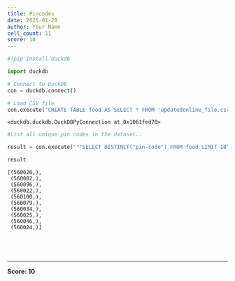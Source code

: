 ```yaml
---
title: Pincodes
date: 2025-01-20
author: Your Name
cell_count: 11
score: 10
---
```


```python
#!pip install duckdb
```


```python
import duckdb
```


```python
# Connect to DuckDB
con = duckdb.connect()

```


```python
# Load CSV file
con.execute("CREATE TABLE food AS SELECT * FROM 'updatedonline_file.csv'")

```




    <duckdb.duckdb.DuckDBPyConnection at 0x1061fed70>




```python
#List all unique pin codes in the dataset..
```


```python
result = con.execute("""SELECT DISTINCT("pin-code") FROM food LIMIT 10""").fetchall()
```


```python
result
```




    [(560026,),
     (560002,),
     (560096,),
     (560022,),
     (560100,),
     (560079,),
     (560034,),
     (560025,),
     (560046,),
     (560024,)]




```python


```


```python

```


```python

```


```python

```


---
**Score: 10**
